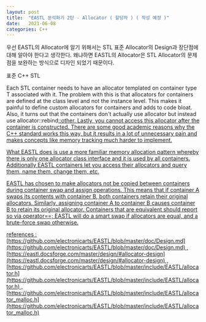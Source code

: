 ```yaml
---
layout: post
title:  "EASTL 분석하기 2탄 - Allocator ( 할당자 ) ( 작성 예정 )"
date:   2021-06-08
categories: C++
---
```


우선 EASTL의 Allocator에 알기 위해서는 STL 표준 Allocator의 Design과 장단점에 대해 알아야 한다고 생각한다. 왜냐하면 EASTL의 Allocator은 STL Allocator의 문제점을 보완하는 방식으로 디자인 되었기 때문이다.      


표준 C++ STL

Each STL container needs to have an allocator templated on container type T associated with it. The problem with this is that allocators for containers are defined at the class level and not the instance level. This makes it painful to define custom allocators for containers and adds to code bloat. Also, it turns out that the containers don't actually use allocator<t> but instead use allocator<T>::rebind<U>::other. Lastly, you cannot access this allocator after the container is constructed. There are some good academic reasons why the C++ standard works this way, but it results in a lot of unnecessary pain and makes concepts like memory tracking much harder to implement.</t>

What EASTL does is use a more familiar memory allocation pattern whereby there is only one allocator class interface and it is used by all containers. Additionally EASTL containers let you access their allocators and query them, name them, change them, etc.

EASTL has chosen to make allocators not be copied between containers during container swap and assign operations. This means that if container A swaps its contents with container B, both containers retain their original allocators. Similarly, assigning container A to container B causes container B to retain its original allocator. Containers that are equivalent should report so via operator==; EASTL will do a smart swap if allocators are equal, and a brute-force swap otherwise.

references : [https://github.com/electronicarts/EASTL/blob/master/doc/Design.md](https://github.com/electronicarts/EASTL/blob/master/doc/Design.md)  ,  [https://eastl.docsforge.com/master/design/#allocator-design](https://eastl.docsforge.com/master/design/#allocator-design)  ,  [https://github.com/electronicarts/EASTL/blob/master/include/EASTL/allocator.h](https://github.com/electronicarts/EASTL/blob/master/include/EASTL/allocator.h)  ,  [https://github.com/electronicarts/EASTL/blob/master/include/EASTL/allocator_malloc.h](https://github.com/electronicarts/EASTL/blob/master/include/EASTL/allocator_malloc.h)     